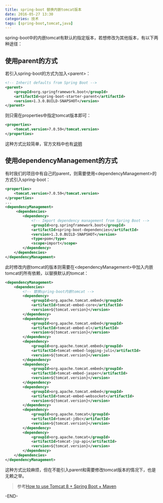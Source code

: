 ```yaml
---
title: spring-boot 替换内嵌tomcat版本
date: 2016-05-27 13:30
categories: 技术
tags: [spring-boot,tomcat,java] 
---
```


spring-boot中的内嵌tomcat有默认的指定版本，若想修改为其他版本，有以下两种途径：

<!-- more -->

## 使用parent的方式
若引入spring-boot的方式为加入&lt;parent&gt;：
``` xml
<!-- Inherit defaults from Spring Boot -->
<parent>
    <groupId>org.springframework.boot</groupId>
    <artifactId>spring-boot-starter-parent</artifactId>
    <version>1.3.0.BUILD-SNAPSHOT</version>
</parent>
```
则只需在properties中指定tomcat版本即可：
``` xml
<properties>
    <tomcat.version>7.0.59</tomcat.version>
</properties>
```
这种方式比较简单，官方文档中也有[说明](http://docs.spring.io/spring-boot/docs/current-SNAPSHOT/reference/htmlsingle/#_use_tomcat_7_with_maven)

## 使用dependencyManagement的方式
有时我们的项目中有自己的parent，则需要使用&lt;dependencyManagement&gt;的方式引入spring-boot：
``` xml
<properties>
    <tomcat.version>7.0.59</tomcat.version>
</properties>
...
<dependencyManagement>
     <dependencies>
        <dependency>
            <!-- Import dependency management from Spring Boot -->
            <groupId>org.springframework.boot</groupId>
            <artifactId>spring-boot-dependencies</artifactId>
            <version>1.3.0.BUILD-SNAPSHOT</version>
            <type>pom</type>
            <scope>import</scope>
        </dependency>
    </dependencies>
</dependencyManagement>
```
此时修改内嵌tomcat的版本则需要在&lt;dependencyManagement&gt;中加入内嵌tomcat的所有依赖，以替换默认的tomcat：
``` xml
<dependencyManagement>
	<dependencies>
		<!-- 替换spring-boot内嵌tomcat -->
		<dependency>
			<groupId>org.apache.tomcat.embed</groupId>
			<artifactId>tomcat-embed-core</artifactId>
			<version>${tomcat.version}</version>
		</dependency>
		<dependency>
			<groupId>org.apache.tomcat.embed</groupId>
			<artifactId>tomcat-embed-el</artifactId>
			<version>${tomcat.version}</version>
		</dependency>
		<dependency>
			<groupId>org.apache.tomcat.embed</groupId>
			<artifactId>tomcat-embed-logging-juli</artifactId>
			<version>${tomcat.version}</version>
		</dependency>
		<dependency>
			<groupId>org.apache.tomcat.embed</groupId>
			<artifactId>tomcat-embed-jasper</artifactId>
			<version>${tomcat.version}</version>
		</dependency>
		<dependency>
			<groupId>org.apache.tomcat.embed</groupId>
			<artifactId>tomcat-embed-websocket</artifactId>
			<version>${tomcat.version}</version>
		</dependency>
		<dependency>
			<groupId>org.apache.tomcat</groupId>
			<artifactId>tomcat-jdbc</artifactId>
			<version>${tomcat.version}</version>
		</dependency>
		<dependency>
			<groupId>org.apache.tomcat</groupId>
			<artifactId>tomcat-jsp-api</artifactId>
			<version>${tomcat.version}</version>
		</dependency>
	</dependencies>
</dependencyManagement>
```
这种方式比较麻烦，但在不能引入parent和需要修改tomcat版本的情况下，也是无赖之举。

> 参考[How to use Tomcat 8 + Spring Boot + Maven](http://stackoverflow.com/questions/24124193/how-to-use-tomcat-8-spring-boot-maven)

-END-